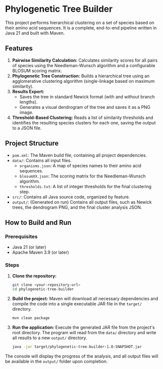 # Phylogenetic Tree Builder

This project performs hierarchical clustering on a set of species based on their amino acid sequences. It is a complete, end-to-end pipeline written in Java 21 and built with Maven.

## Features

1.  **Pairwise Similarity Calculation:** Calculates similarity scores for all pairs of species using the Needleman-Wunsch algorithm and a configurable BLOSUM scoring matrix.
2.  **Phylogenetic Tree Construction:** Builds a hierarchical tree using an agglomerative clustering algorithm (single-linkage based on maximum similarity).
3.  **Results Export:**
    *   Saves the tree in standard Newick format (with and without branch lengths).
    *   Generates a visual dendrogram of the tree and saves it as a PNG image.
4.  **Threshold-Based Clustering:** Reads a list of similarity thresholds and identifies the resulting species clusters for each one, saving the output to a JSON file.

## Project Structure

- `pom.xml`: The Maven build file, containing all project dependencies.
- `data/`: Contains all input files.
  - `organisms.json`: A map of species names to their amino acid sequences.
  - `blosumXX.json`: The scoring matrix for the Needleman-Wunsch algorithm.
  - `thresholds.txt`: A list of integer thresholds for the final clustering step.
- `src/`: Contains all Java source code, organized by feature.
- `output/`: (Generated on run) Contains all output files, such as Newick trees, the dendrogram PNG, and the final cluster analysis JSON.

## How to Build and Run

### Prerequisites

- Java 21 (or later)
- Apache Maven 3.9 (or later)

### Steps

1.  **Clone the repository:**
    ```bash
    git clone <your-repository-url>
    cd phylogenetic-tree-builder
    ```

2.  **Build the project:**
    Maven will download all necessary dependencies and compile the code into a single executable JAR file in the `target/` directory.
    ```bash
    mvn clean package
    ```

3.  **Run the application:**
    Execute the generated JAR file from the project's root directory. The program will read from the `data/` directory and write all results to a new `output/` directory.
    ```bash
    java -jar target/phylogenetic-tree-builder-1.0-SNAPSHOT.jar
    ```

The console will display the progress of the analysis, and all output files will be available in the `output/` folder upon completion.